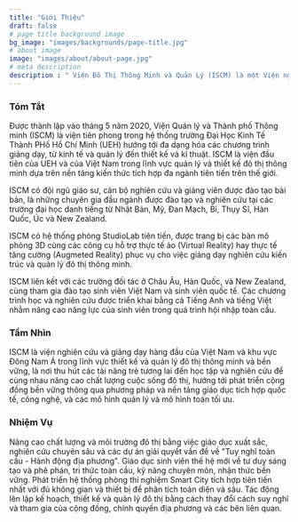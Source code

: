 ```yaml
---
title: "Giới Thiệu"
draft: false
# page title background image
bg_image: "images/backgrounds/page-title.jpg"
# about image
image: "images/about/about-page.jpg"
# meta description
description : " Viện Đô Thị Thông Minh và Quản Lý (ISCM) là một Viện nghiên cứu thuộc Trường Đại Học Kinh Tế Thành Phố Hồ Chí Minh (UEH). Nghiên cứu và giảng dạy của ISCM được xây dựng trên nền tảng tích hợp các ứng dụng công nghệ trong nhiều lĩnh vực như thiết kế đô thị, thiết kế cảnh quan, giao thông, quản lý cơ sở hạ tầng và các mô hình quản lý và toán tối ưu nhằm xây dựng và phát triển các đô thị thông minh, xanh, và bền vững."
---
```


### Tóm Tắt
Được thành lập vào tháng 5 năm 2020, Viện Quản lý và Thành phố Thông minh (ISCM) là viện tiên phong trong hệ thống trường Đại Học Kinh Tế Thành PHố Hồ Chí Minh (UEH) hướng tới đa dạng hóa các chương trình giảng dạy, từ kinh tế và quản lý đến thiết kế và kĩ thuật. ISCM là viện đầu tiên của UEH và của Việt Nam trong lĩnh vực quản lý và thiết kế đô thị thông minh dựa trên nền tảng kiến thức tích hợp đa ngành tiên tiến trên thế giới.

ISCM có đội ngũ giáo sư, cán bộ nghiên cứu và giảng viên được đào tạo bài bản, là những chuyên gia đầu ngành được đào tạo và nghiên cứu tại các trường đại học danh tiếng từ Nhật Bản, Mỹ, Đan Mạch, Bỉ, Thụy Sĩ, Hàn Quốc, Úc và New Zealand.

ISCM có hệ thống phòng StudioLab tiên tiến, được trang bị các bàn mô phỏng 3D cùng các công cụ hỗ trợ thực tế ảo (Virtual Reality) hay thực tế tăng cường (Augmeted Reality) phục vụ cho việc giảng dạy nghiên cứu kiến trúc và quản lý đô thị thông minh.

ISCM liên kết với các trường đối tác ở Châu Âu, Hàn Quốc, và New Zealand, cùng tham gia đào tạo sinh viên Việt Nam và sinh viên quốc tế. Các chương trình học và nghiên cứu được triển khai bằng cả Tiếng Anh và tiếng Việt nhằm nâng cao năng lực của sinh viên trong quá trình hội nhập toàn cầu.

### Tầm Nhìn

ISCM là viện nghiên cứu và giảng dạy hàng đầu của Việt Nam và khu vực Đông Nam Á trong lĩnh vực thiết kế và quản lý đô thị thông minh và bền vững, là nơi thu hút các tài năng trẻ tương lai đến học tập và nghiên cứu để cùng nhau nâng cao chất lượng cuộc sống đô thị, hướng tới phát triển cộng đồng bền vững thông qua phương pháp và nền tảng giáo dục tích hợp quốc tế, công nghệ, và các mô hình quản lý và mô hình toán tối ưu.

### Nhiệm Vụ

Nâng cao chất lượng và môi trường đô thị bằng việc giáo dục xuất sắc, nghiên cứu chuyên sâu và các dự án giải quyết vấn đề về "Tuy nghĩ toàn cầu - Hành động địa phương". Giáo dục sinh viên thế hệ mới về tư duy sáng tạo và phê phán, tri thức toàn cầu, kỹ năng chuyên môn, nhận thức bền vững. Phát triển hệ thống phòng thí nghiệm Smart City tích hợp tiên tiến nhất với đủ không gian và thiết bị để phân tích toàn diện và sâu. Tác động lên lập kế hoạch, thiết kế và quản lý đô thị bằng cách thay đổi cách suy nghĩ và tham gia của cộng đồng, chính quyền địa phương và các bên liên quan.
